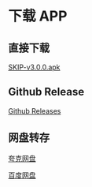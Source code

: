 # 下载 APP

## 直接下载

[SKIP-v3.0.0.apk](https://skip.guoxicheng.top/SKIP-v3.0.0.apk)

## Github Release

[Github Releases](https://github.com/GuoXiCheng/SKIP/releases)

## 网盘转存

[夸克网盘](https://pan.quark.cn/s/8502a8ff74c3)

[百度网盘](https://pan.baidu.com/s/1tDXPcEUSZj5qNkOEmToz0A?pwd=m9u9)
